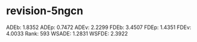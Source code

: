 # revision-5ngcn

ADEb: 1.8352
ADEp: 0.7472
ADEv: 2.2299
FDEb: 3.4507
FDEp: 1.4351
FDEv: 4.0033
Rank: 593
WSADE: 1.2831
WSFDE: 2.3922